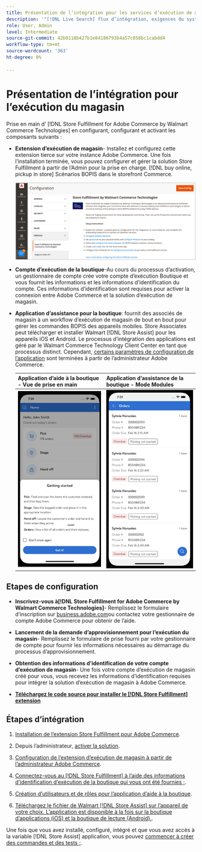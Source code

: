 ```yaml
---
title: Présentation de l’intégration pour les services d’exécution de magasin
description: '"[!DNL Live Search] flux d’intégration, exigences du système, limites et limites."'
role: User, Admin
level: Intermediate
source-git-commit: 42b0118b427b1e04186793b4a57c058bc1cabdd4
workflow-type: tm+mt
source-wordcount: '363'
ht-degree: 0%

---
```


# Présentation de l’intégration pour l’exécution du magasin

Prise en main d’ [!DNL Store Fulfillment for Adobe Commerce by Walmart Commerce Technologies] en configurant, configurant et activant les composants suivants :

- **Extension d’exécution de magasin**- Installez et configurez cette extension tierce sur votre instance Adobe Commerce. Une fois l’installation terminée, vous pouvez configurer et gérer la solution Store Fulfillment à partir de l’Admin pour la prise en charge. [!DNL buy online, pickup in store] Scénarios BOPIS dans le storefront Commerce.

   ![[!DNL Store Fulfillment Service] configuration dans la vue Admin](assets/store-fulfillment-admin-home.png)

- **Compte d’exécution de la boutique**-Au cours du processus d’activation, un gestionnaire de compte crée votre compte d’exécution Boutique et vous fournit les informations et les informations d’identification du compte. Ces informations d’identification sont requises pour activer la connexion entre Adobe Commerce et la solution d’exécution de magasin.

- **Application d’assistance pour la boutique**: fournit des associés de magasin à un workflow d’exécution de magasin de bout en bout pour gérer les commandes BOPIS des appareils mobiles. Store Associates peut télécharger et installer Walmart [!DNL Store Assist] pour les appareils iOS et Android. Le processus d’intégration des applications est géré par le Walmart Commerce Technology Client Center en tant que processus distinct. Cependant, [certains paramètres de configuration de l’application](user-setup.md) sont terminées à partir de l’administrateur Adobe Commerce.

   | Application d’aide à la boutique - Vue de prise en main | Application d’assistance de la boutique - Mode Modules |
   |-------------------------------------------------------------------------------------------------------------|-----------------------------------------------------------------------------------------------|
   | ![[!DNL Store Assist App Getting Started] Affichage sur appareil mobile](assets/store-assist-get-started-small.png) | ![[!DNL Store Assist App Orders view] sur appareil mobile](assets/store-assist-orders-small.png) |

## Etapes de configuration

- **Inscrivez-vous à[!DNL Store Fulfillment for Adobe Commerce by Walmart Commerce Technologies]**- Remplissez le formulaire d’inscription sur [business.adobe.com](https://business.adobe.com/resources/store-fulfillment.html)ou contactez votre gestionnaire de compte Adobe Commerce pour obtenir de l’aide.

- **Lancement de la demande d’approvisionnement pour l’exécution du magasin**- Remplissez le formulaire de prise fourni par votre gestionnaire de compte pour fournir les informations nécessaires au démarrage du processus d’approvisionnement.

- **Obtention des informations d’identification de votre compte d’exécution de magasin**- Une fois votre compte d’exécution de magasin créé pour vous, vous recevez les informations d’identification requises pour intégrer la solution d’exécution de magasin à Adobe Commerce.

- **[Téléchargez le code source pour installer le [!DNL Store Fulfillment] extension](install.md)**

## Étapes d’intégration

1. [Installation de l’extension Store Fulfillment pour Adobe Commerce](install.md).

1. Depuis l’administrateur, [activer la solution](enable-general.md).

1. [Configuration de l’extension d’exécution de magasin à partir de l’administrateur Adobe Commerce](service-config-settings-overview.md).

1. [Connectez-vous au [!DNL Store Fulfillment] à l’aide des informations d’identification d’exécution de la boutique qui vous ont été fournies ;](connect-set-up-service.md).

1. [Création d’utilisateurs et de rôles pour l’application d’aide à la boutique](user-setup.md).

1. [Téléchargez le fichier de Walmart [!DNL Store Assist] sur l’appareil de votre choix. L’application est disponible à la fois sur la boutique d’applications (iOS) et la boutique de lecture (Android).](app-setup.md).

Une fois que vous avez installé, configuré, intégré et que vous avez accès à la variable [!DNL Store Assist] application, vous pouvez [commencer à créer des commandes et des tests ;](test-and-deploy.md).

